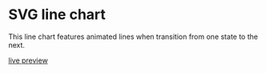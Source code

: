 # SVG line chart

This line chart features animated lines when transition from one state to the next.

[live preview](https://codepen.io/deevolutionism/full/vVdBPa)